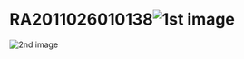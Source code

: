# RA2011026010138![1st image](https://github.com/coolrunni/RA2011026010138/assets/72653672/d34f7923-d045-408f-afc4-64fde4965847)
![2nd image](https://github.com/coolrunni/RA2011026010138/assets/72653672/071300bf-70fc-4b57-9136-d3c0b7b0b84a)
